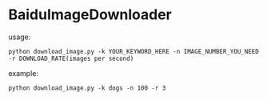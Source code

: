 # BaiduImageDownloader
usage:
```
python download_image.py -k YOUR_KEYWORD_HERE -n IMAGE_NUMBER_YOU_NEED -r DOWNLOAD_RATE(images per second)
```
example:
```
python download_image.py -k dogs -n 100 -r 3
```
